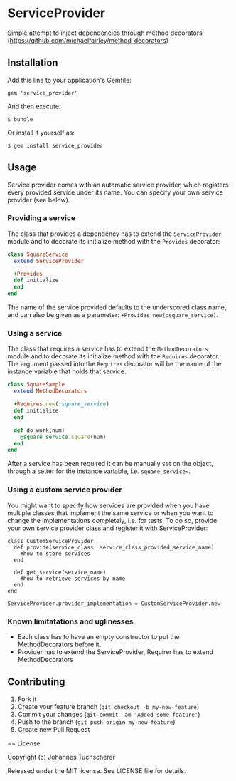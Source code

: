 # ServiceProvider

Simple attempt to inject dependencies through method decorators (https://github.com/michaelfairley/method_decorators)

## Installation

Add this line to your application's Gemfile:

    gem 'service_provider'

And then execute:

    $ bundle

Or install it yourself as:

    $ gem install service_provider

## Usage
Service provider comes with an automatic service provider, which registers every provided service under its name. You can specify your own service provider (see below).

### Providing a service
The class that provides a dependency has to extend the `ServiceProvider` module and to decorate its initialize method with the `Provides` decorator:

```ruby
class SquareService
  extend ServiceProvider

  +Provides
  def initialize
  end
end  
```
The name of the service provided defaults to the underscored class name, and can also be given as a parameter: `+Provides.new(:square_service)`.

### Using a service
The class that requires a service has to extend the `MethodDecorators` module and to decorate its initialize method with the `Requires` decorator. The argument passed into the `Requires` decorator will be the name of the instance variable that holds that service.

```ruby
class SquareSample
  extend MethodDecorators

  +Requires.new(:square_service)
  def initialize
  end

  def do_work(num)
    @square_service.square(num)
  end
end
``` 

After a service has been required it can be manually set on the object, through a setter for the instance variable, i.e. `square_service=`.

### Using a custom service provider
You might want to specify how services are provided when you have multiple classes that implement the same service or when you want to change the implementations completely, i.e. for tests. To do so, provide your own service provider class and register it with ServiceProvider:

```
class CustomServiceProvider
  def provide(service_class, service_class_provided_service_name)
    #how to store services
  end

  def get_service(service_name)
    #how to retrieve services by name
  end
end

ServiceProvider.provider_implementation = CustomServiceProvider.new
```

### Known limitatations and uglinesses
- Each class has to have an empty constructor to put the MethodDecorators before it.
- Provider has to extend the ServiceProvider, Requirer has to extend MethodDecorators

## Contributing

1. Fork it
2. Create your feature branch (`git checkout -b my-new-feature`)
3. Commit your changes (`git commit -am 'Added some feature'`)
4. Push to the branch (`git push origin my-new-feature`)
5. Create new Pull Request

== License

Copyright (c) Johannes Tuchscherer

Released under the MIT license. See LICENSE file for details.